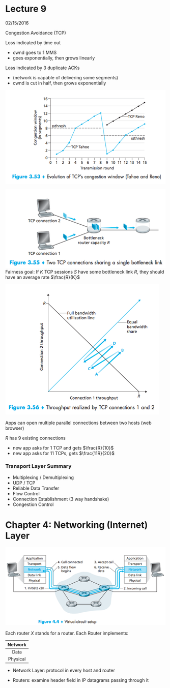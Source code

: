 # Lecture 9 #
02/15/2016

Congestion Avoidance (TCP)

Loss indicated by time out

- cwnd goes to 1 MMS
- goes exponentially, then grows linearly

Loss indicated by 3 duplicate ACKs
- (network is capable of delivering some segments)
- cwnd is cut in half, then grows exponentially

![f-3-53](f-3-53.png)

![f-3-55](f-3-55.png)
Fairness goal: If $K$ TCP sessions $S$ have some bottleneck link $R$, they should have an average rate $\frac{R}{K}$

![f-3-56](f-3-56.png)

Apps can open multiple parallel connections between two hosts (web browser)

$R$ has $9$ existing connections

- new app asks for 1 TCP and gets $\frac{R}{10}$
- new app asks for 11 TCPs, gets $\frac{11R}{20}$

### Transport Layer Summary ###

- Multiplexing / Demultiplexing
- UDP / TCP
- Reliable Data Transfer
- Flow Control
- Connection Establishment (3 way handshake)
- Congestion Control

# Chapter 4: Networking (Internet) Layer

![f-4-4](f-4-4.png)

Each router $X$ stands for a router.
Each Router implements:

|Network|
|:-:|
|Data|
|Physical|

- Network Layer: protocol in every host and router

- Routers: examine header field in IP datagrams passing through it
